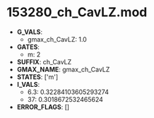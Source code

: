 # 153280_ch_CavLZ.mod

- **G_VALS**:
  - gmax_ch_CavLZ: 1.0
- **GATES**:
  - m: 2
- **SUFFIX**: ch_CavLZ
- **GMAX_NAME**: gmax_ch_CavLZ
- **STATES**: ['m']
- **I_VALS**:
  - 6.3: 0.32284103605293274
  - 37: 0.3018672532465624
- **ERROR_FLAGS**: []
